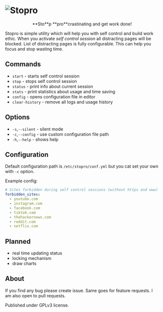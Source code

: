 # ![Stopro](https://jc.ggu.cz/files/stopro-logo.png)

<p align="center">
**Sto**p **pro**crastinating and get work done!
</p>

Stopro is simple utility which will help you with self control and build work ethic.
When you activate *self control session* all distracting pages will be blocked. List of
distracting pages is fully configurable. This can help you focus and stop wasting time.

## Commands
- `start`           - starts self control session
- `stop`            - stops self control session
- `status`          - print info about current session
- `stats`           - print statistics about usage and time saving
- `config`          - opens configuration file in editor
- `clear-history`   - remove all logs and usage history


## Options
- `-s`,`--silent` - silent mode
- `-c`,`--config` - use custom configuration file path
- `-h`,`--help`   - shows help

## Configuration
Default configuration path is `/etc/stopro/conf.yml` but you cat set your own with `-c`
option.

Example config:
```yml
# Sites forbidden during self control sessions (without https and www) 
forbidden_sites:
  - youtube.com
  - instagram.com
  - facebook.com
  - tiktok.com
  - thehackernews.com
  - reddit.com
  - netflix.com
```

## Planned
- real time updating status
- locking mechanism
- draw charts

## About
If you find any bug please create issue. Same goes for feature requests. I am also open
to pull requests.

Published under GPLv3 license.
